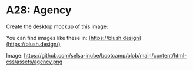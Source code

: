 # A28: Agency

Create the desktop mockup of this image:

You can find images like these in: [https://blush.design](https://blush.design/)

Image: https://github.com/selsa-inube/bootcamp/blob/main/content/html-css/assets/agency.png
